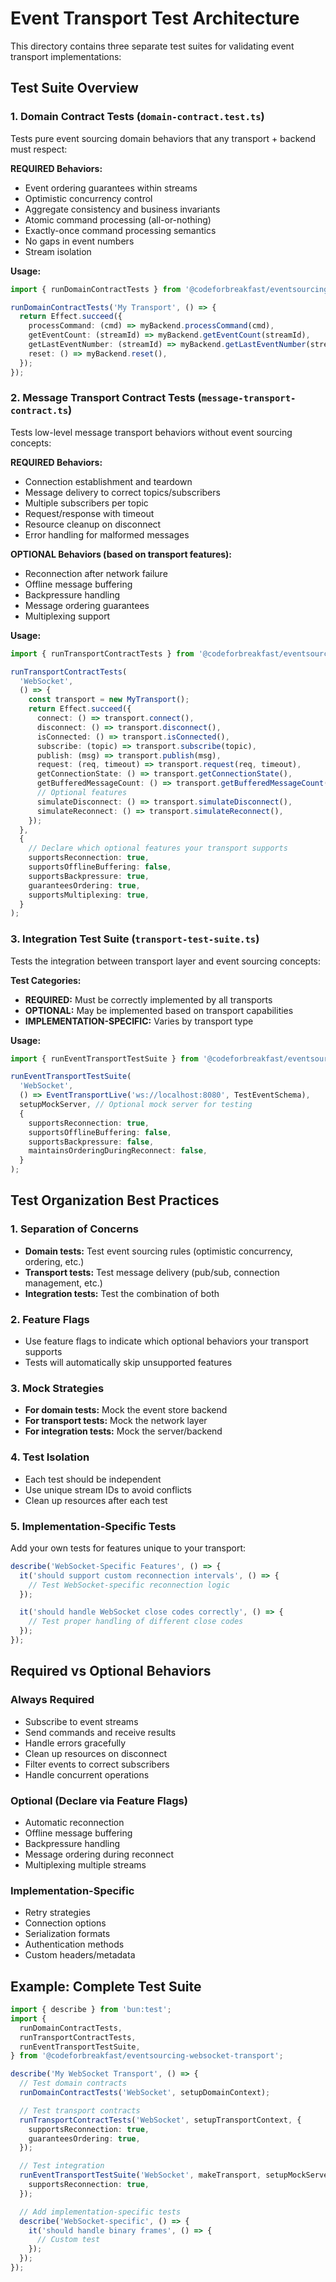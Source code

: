 # Event Transport Test Architecture

This directory contains three separate test suites for validating event transport implementations:

## Test Suite Overview

### 1. Domain Contract Tests (`domain-contract.test.ts`)

Tests pure event sourcing domain behaviors that any transport + backend must respect:

**REQUIRED Behaviors:**

- Event ordering guarantees within streams
- Optimistic concurrency control
- Aggregate consistency and business invariants
- Atomic command processing (all-or-nothing)
- Exactly-once command processing semantics
- No gaps in event numbers
- Stream isolation

**Usage:**

```typescript
import { runDomainContractTests } from '@codeforbreakfast/eventsourcing-websocket-transport';

runDomainContractTests('My Transport', () => {
  return Effect.succeed({
    processCommand: (cmd) => myBackend.processCommand(cmd),
    getEventCount: (streamId) => myBackend.getEventCount(streamId),
    getLastEventNumber: (streamId) => myBackend.getLastEventNumber(streamId),
    reset: () => myBackend.reset(),
  });
});
```

### 2. Message Transport Contract Tests (`message-transport-contract.ts`)

Tests low-level message transport behaviors without event sourcing concepts:

**REQUIRED Behaviors:**

- Connection establishment and teardown
- Message delivery to correct topics/subscribers
- Multiple subscribers per topic
- Request/response with timeout
- Resource cleanup on disconnect
- Error handling for malformed messages

**OPTIONAL Behaviors (based on transport features):**

- Reconnection after network failure
- Offline message buffering
- Backpressure handling
- Message ordering guarantees
- Multiplexing support

**Usage:**

```typescript
import { runTransportContractTests } from '@codeforbreakfast/eventsourcing-websocket-transport';

runTransportContractTests(
  'WebSocket',
  () => {
    const transport = new MyTransport();
    return Effect.succeed({
      connect: () => transport.connect(),
      disconnect: () => transport.disconnect(),
      isConnected: () => transport.isConnected(),
      subscribe: (topic) => transport.subscribe(topic),
      publish: (msg) => transport.publish(msg),
      request: (req, timeout) => transport.request(req, timeout),
      getConnectionState: () => transport.getConnectionState(),
      getBufferedMessageCount: () => transport.getBufferedMessageCount(),
      // Optional features
      simulateDisconnect: () => transport.simulateDisconnect(),
      simulateReconnect: () => transport.simulateReconnect(),
    });
  },
  {
    // Declare which optional features your transport supports
    supportsReconnection: true,
    supportsOfflineBuffering: false,
    supportsBackpressure: true,
    guaranteesOrdering: true,
    supportsMultiplexing: true,
  }
);
```

### 3. Integration Test Suite (`transport-test-suite.ts`)

Tests the integration between transport layer and event sourcing concepts:

**Test Categories:**

- **REQUIRED:** Must be correctly implemented by all transports
- **OPTIONAL:** May be implemented based on transport capabilities
- **IMPLEMENTATION-SPECIFIC:** Varies by transport type

**Usage:**

```typescript
import { runEventTransportTestSuite } from '@codeforbreakfast/eventsourcing-websocket-transport';

runEventTransportTestSuite(
  'WebSocket',
  () => EventTransportLive('ws://localhost:8080', TestEventSchema),
  setupMockServer, // Optional mock server for testing
  {
    supportsReconnection: true,
    supportsOfflineBuffering: false,
    supportsBackpressure: false,
    maintainsOrderingDuringReconnect: false,
  }
);
```

## Test Organization Best Practices

### 1. Separation of Concerns

- **Domain tests:** Test event sourcing rules (optimistic concurrency, ordering, etc.)
- **Transport tests:** Test message delivery (pub/sub, connection management, etc.)
- **Integration tests:** Test the combination of both

### 2. Feature Flags

- Use feature flags to indicate which optional behaviors your transport supports
- Tests will automatically skip unsupported features

### 3. Mock Strategies

- **For domain tests:** Mock the event store backend
- **For transport tests:** Mock the network layer
- **For integration tests:** Mock the server/backend

### 4. Test Isolation

- Each test should be independent
- Use unique stream IDs to avoid conflicts
- Clean up resources after each test

### 5. Implementation-Specific Tests

Add your own tests for features unique to your transport:

```typescript
describe('WebSocket-Specific Features', () => {
  it('should support custom reconnection intervals', () => {
    // Test WebSocket-specific reconnection logic
  });

  it('should handle WebSocket close codes correctly', () => {
    // Test proper handling of different close codes
  });
});
```

## Required vs Optional Behaviors

### Always Required

- Subscribe to event streams
- Send commands and receive results
- Handle errors gracefully
- Clean up resources on disconnect
- Filter events to correct subscribers
- Handle concurrent operations

### Optional (Declare via Feature Flags)

- Automatic reconnection
- Offline message buffering
- Backpressure handling
- Message ordering during reconnect
- Multiplexing multiple streams

### Implementation-Specific

- Retry strategies
- Connection options
- Serialization formats
- Authentication methods
- Custom headers/metadata

## Example: Complete Test Suite

```typescript
import { describe } from 'bun:test';
import {
  runDomainContractTests,
  runTransportContractTests,
  runEventTransportTestSuite,
} from '@codeforbreakfast/eventsourcing-websocket-transport';

describe('My WebSocket Transport', () => {
  // Test domain contracts
  runDomainContractTests('WebSocket', setupDomainContext);

  // Test transport contracts
  runTransportContractTests('WebSocket', setupTransportContext, {
    supportsReconnection: true,
    guaranteesOrdering: true,
  });

  // Test integration
  runEventTransportTestSuite('WebSocket', makeTransport, setupMockServer, {
    supportsReconnection: true,
  });

  // Add implementation-specific tests
  describe('WebSocket-specific', () => {
    it('should handle binary frames', () => {
      // Custom test
    });
  });
});
```
